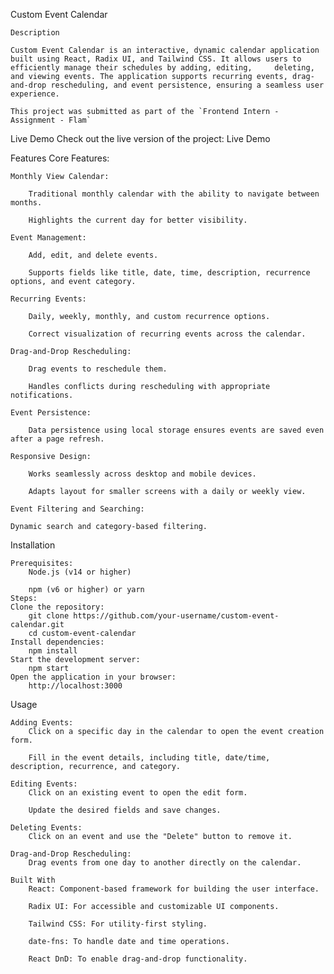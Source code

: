 Custom Event Calendar


    Description

    Custom Event Calendar is an interactive, dynamic calendar application built using React, Radix UI, and Tailwind CSS. It allows users to efficiently manage their schedules by adding, editing,     deleting, and viewing events. The application supports recurring events, drag-and-drop rescheduling, and event persistence, ensuring a seamless user experience.

    This project was submitted as part of the `Frontend Intern - Assignment - Flam`

Live Demo
    Check out the live version of the project: Live Demo

Features
Core Features:

    Monthly View Calendar:

        Traditional monthly calendar with the ability to navigate between months.

        Highlights the current day for better visibility.

    Event Management:

        Add, edit, and delete events.

        Supports fields like title, date, time, description, recurrence options, and event category.

    Recurring Events:

        Daily, weekly, monthly, and custom recurrence options.

        Correct visualization of recurring events across the calendar.

    Drag-and-Drop Rescheduling:

        Drag events to reschedule them.

        Handles conflicts during rescheduling with appropriate notifications.

    Event Persistence:

        Data persistence using local storage ensures events are saved even after a page refresh.

    Responsive Design:

        Works seamlessly across desktop and mobile devices.

        Adapts layout for smaller screens with a daily or weekly view.

    Event Filtering and Searching:

    Dynamic search and category-based filtering.


Installation
    
    Prerequisites:
        Node.js (v14 or higher)

        npm (v6 or higher) or yarn
    Steps:
    Clone the repository:
        git clone https://github.com/your-username/custom-event-calendar.git
        cd custom-event-calendar
    Install dependencies:
        npm install
    Start the development server:
        npm start
    Open the application in your browser:
        http://localhost:3000


Usage
    
    Adding Events:
        Click on a specific day in the calendar to open the event creation form.

        Fill in the event details, including title, date/time, description, recurrence, and category.

    Editing Events:
        Click on an existing event to open the edit form.

        Update the desired fields and save changes.

    Deleting Events:
        Click on an event and use the "Delete" button to remove it.

    Drag-and-Drop Rescheduling:
        Drag events from one day to another directly on the calendar.

    Built With
        React: Component-based framework for building the user interface.

        Radix UI: For accessible and customizable UI components.

        Tailwind CSS: For utility-first styling.

        date-fns: To handle date and time operations.

        React DnD: To enable drag-and-drop functionality.





